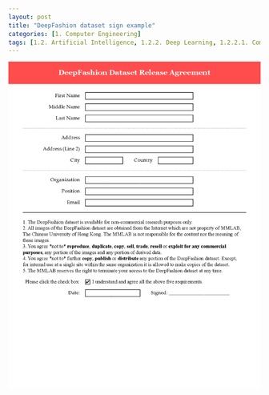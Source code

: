 ```yaml
---
layout: post
title: "DeepFashion dataset sign example"
categories: [1. Computer Engineering]
tags: [1.2. Artificial Intelligence, 1.2.2. Deep Learning, 1.2.2.1. Computer Vision]
---
```


![DeepFashionAgreement_sample](https://raw.githubusercontent.com/maizer2/gitblog_img/main/1.%20Computer%20Engineering/1.2.2.5.%20GAN/DeepFashionAgreement_sample.png)
